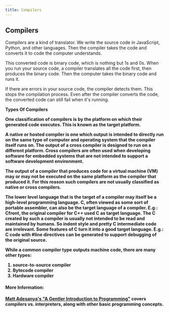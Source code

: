 ```yaml
---
title: Compilers
---
```

## Compilers

Compilers are a kind of translator. We write the source code in JavaScript, Python, and other languages. Then the compiler takes the code and converts it to code the computer understands.

This converted code is binary code, which is nothing but 1s and 0s. When you run your source code, a compiler translates all the code first, then produces the binary code. Then the computer takes the binary code and runs it.

If there are errors in your source code, the compiler detects them. This stops the compilation process. Even after the compiler converts the code, the converted code can still fail when it's running.

<b>Types Of Compilers<b>
  
  One classification of compilers is by the platform on which their generated code executes. This is known as the target platform.

A native or hosted compiler is one which output is intended to directly run on the same type of computer and operating system that the compiler itself runs on. The output of a cross compiler is designed to run on a different platform. Cross compilers are often used when developing software for embedded systems that are not intended to support a software development environment.

The output of a compiler that produces code for a virtual machine (VM) may or may not be executed on the same platform as the compiler that produced it. For this reason such compilers are not usually classified as native or cross compilers.

The lower level language that is the target of a compiler may itself be a high-level programming language. C, often viewed as some sort of portable assembler, can also be the target language of a compiler. E.g.: Cfront, the original compiler for C++ used C as target language. The C created by such a compiler is usually not intended to be read and maintained by humans. So indent style and pretty C intermediate code are irrelevant. Some features of C turn it into a good target language. E.g.: C code with #line directives can be generated to support debugging of the original source.

While a common compiler type outputs machine code, there are many other types:
  1. source-to-source compiler
  2. Bytecode compiler
  3. Hardware compiler


#### More Information:
<a href='https://medium.freecodecamp.org/a-gentler-introduction-to-programming-707453a79ee8' target='_blank' rel='nofollow'>Matt Adesanya's "A Gentler Introduction to Programming"</a> covers compilers vs. interpreters, along with other basic programming concepts.
